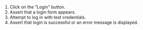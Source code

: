 1. Click on the "Login" button.
2. Assert that a login form appears.
3. Attempt to log in with test credentials.
4. Assert that login is successful or an error message is displayed.